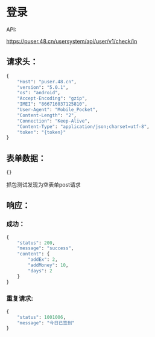 # 登录

API:

https://puser.48.cn/usersystem/api/user/v1/check/in

## 请求头：
```python
{
    "Host": "puser.48.cn",
    "version": "5.0.1",
    "os": "android",
    "Accept-Encoding": "gzip",
    "IMEI": "866716037125810",
    "User-Agent": "Mobile_Pocket",
    "Content-Length": "2",
    "Connection": "Keep-Alive",
    "Content-Type": "application/json;charset=utf-8",
    "token": "{token}"
}
```

## 表单数据：
```python
{}
```
抓包测试发现为空表单post请求

## 响应：

### 成功：
```python
{
    "status": 200,
    "message": "success",
    "content": {
        "addEx": 2,
        "addMoney": 10,
        "days": 2
    }
}
```

### 重复请求:
```python
{
    "status": 1001006,
    "message": "今日已签到"
}
```

